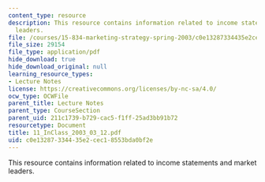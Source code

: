 ```yaml
---
content_type: resource
description: This resource contains information related to income statements and market
  leaders.
file: /courses/15-834-marketing-strategy-spring-2003/c0e13287334435e2cec18553bda0bf2e_11_InClass_2003_03_12.pdf
file_size: 29154
file_type: application/pdf
hide_download: true
hide_download_original: null
learning_resource_types:
- Lecture Notes
license: https://creativecommons.org/licenses/by-nc-sa/4.0/
ocw_type: OCWFile
parent_title: Lecture Notes
parent_type: CourseSection
parent_uid: 211c1739-b729-cac5-f1ff-25ad3bb91b72
resourcetype: Document
title: 11_InClass_2003_03_12.pdf
uid: c0e13287-3344-35e2-cec1-8553bda0bf2e
---
```

This resource contains information related to income statements and market leaders.